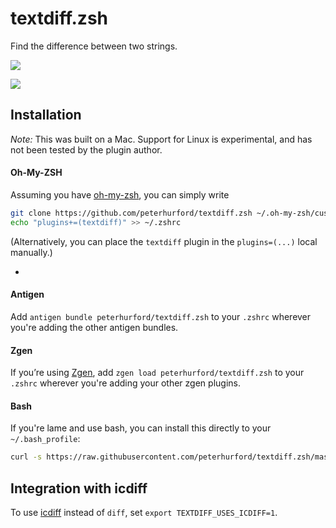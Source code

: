 # textdiff.zsh

Find the difference between two strings.

![](http://puu.sh/oysuS/db52ce7bea.png)

![](http://puu.sh/oysE1/d0579e2c3b.png)


## Installation

*Note:* This was built on a Mac.  Support for Linux is experimental, and has not been tested by the plugin author.

#### Oh-My-ZSH
Assuming you have [oh-my-zsh](https://github.com/robbyrussell/oh-my-zsh), you can simply write

```bash
git clone https://github.com/peterhurford/textdiff.zsh ~/.oh-my-zsh/custom/plugins/textdiff
echo "plugins+=(textdiff)" >> ~/.zshrc
```

(Alternatively, you can place the `textdiff` plugin in the `plugins=(...)` local manually.)

-

#### Antigen
Add `antigen bundle peterhurford/textdiff.zsh` to your `.zshrc` wherever you're adding the other antigen bundles.

#### Zgen
If you’re using [Zgen](https://github.com/tarjoilija/zgen), add `zgen load peterhurford/textdiff.zsh` to your `.zshrc` wherever you're adding your other zgen plugins.

#### Bash
If you're lame and use bash, you can install this directly to your `~/.bash_profile`:

```bash
curl -s https://raw.githubusercontent.com/peterhurford/textdiff.zsh/master/textdiff.plugin.zsh >> ~/.bash_profile
```````


## Integration with icdiff

To use [icdiff](https://www.jefftk.com/icdiff) instead of `diff`, set `export TEXTDIFF_USES_ICDIFF=1`.
